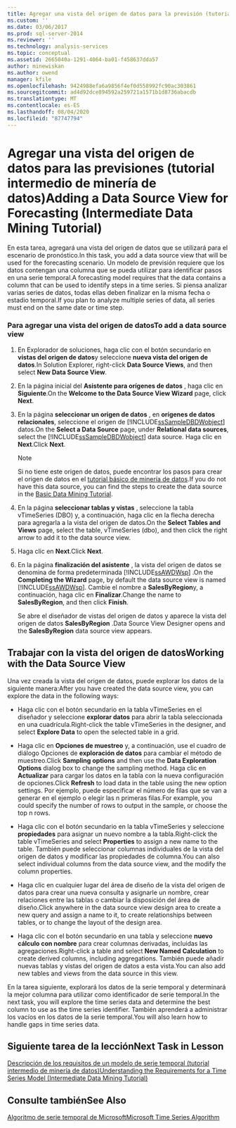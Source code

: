 ```yaml
---
title: Agregar una vista del origen de datos para la previsión (tutorial intermedio de minería de datos) | Microsoft Docs
ms.custom: ''
ms.date: 03/06/2017
ms.prod: sql-server-2014
ms.reviewer: ''
ms.technology: analysis-services
ms.topic: conceptual
ms.assetid: 2665040a-1291-4064-ba01-f458637dda57
author: minewiskan
ms.author: owend
manager: kfile
ms.openlocfilehash: 9424988efa6a9856f4ef0d558992fc90ac303861
ms.sourcegitcommit: ad4d92dce894592a259721a1571b1d8736abacdb
ms.translationtype: MT
ms.contentlocale: es-ES
ms.lasthandoff: 08/04/2020
ms.locfileid: "87747794"
---
```

# <a name="adding-a-data-source-view-for-forecasting-intermediate-data-mining-tutorial"></a><span data-ttu-id="b3be6-102">Agregar una vista del origen de datos para las previsiones (tutorial intermedio de minería de datos)</span><span class="sxs-lookup"><span data-stu-id="b3be6-102">Adding a Data Source View for Forecasting (Intermediate Data Mining Tutorial)</span></span>
  <span data-ttu-id="b3be6-103">En esta tarea, agregará una vista del origen de datos que se utilizará para el escenario de pronóstico.</span><span class="sxs-lookup"><span data-stu-id="b3be6-103">In this task, you add a data source view that will be used for the forecasting scenario.</span></span> <span data-ttu-id="b3be6-104">Un modelo de previsión requiere que los datos contengan una columna que se pueda utilizar para identificar pasos en una serie temporal.</span><span class="sxs-lookup"><span data-stu-id="b3be6-104">A forecasting model requires that the data contains a column that can be used to identify steps in a time series.</span></span> <span data-ttu-id="b3be6-105">Si piensa analizar varias series de datos, todas ellas deben finalizar en la misma fecha o estadio temporal.</span><span class="sxs-lookup"><span data-stu-id="b3be6-105">If you plan to analyze multiple series of data, all series must end on the same date or time step.</span></span>  
  
### <a name="to-add-a-data-source-view"></a><span data-ttu-id="b3be6-106">Para agregar una vista del origen de datos</span><span class="sxs-lookup"><span data-stu-id="b3be6-106">To add a data source view</span></span>  
  
1.  <span data-ttu-id="b3be6-107">En Explorador de soluciones, haga clic con el botón secundario en **vistas del origen de datos**y seleccione **nueva vista del origen de datos**.</span><span class="sxs-lookup"><span data-stu-id="b3be6-107">In Solution Explorer, right-click **Data Source Views**, and then select **New Data Source View**.</span></span>  
  
2.  <span data-ttu-id="b3be6-108">En la página inicial del **Asistente para orígenes de datos** , haga clic en **Siguiente**.</span><span class="sxs-lookup"><span data-stu-id="b3be6-108">On the **Welcome to the Data Source View Wizard** page, click **Next**.</span></span>  
  
3.  <span data-ttu-id="b3be6-109">En la página **seleccionar un origen de datos** , en **orígenes de datos relacionales**, seleccione el origen de [!INCLUDE[ssSampleDBDWobject](../includes/sssampledbdwobject-md.md)] datos.</span><span class="sxs-lookup"><span data-stu-id="b3be6-109">On the **Select a Data Source** page, under **Relational data sources**, select the [!INCLUDE[ssSampleDBDWobject](../includes/sssampledbdwobject-md.md)] data source.</span></span> <span data-ttu-id="b3be6-110">Haga clic en **Next**.</span><span class="sxs-lookup"><span data-stu-id="b3be6-110">Click **Next**.</span></span>  
  
    > [!NOTE]  
    >  <span data-ttu-id="b3be6-111">Si no tiene este origen de datos, puede encontrar los pasos para crear el origen de datos en el [tutorial básico de minería de datos](../../2014/tutorials/basic-data-mining-tutorial.md).</span><span class="sxs-lookup"><span data-stu-id="b3be6-111">If you do not have this data source, you can find the steps to create the data source in the [Basic Data Mining Tutorial](../../2014/tutorials/basic-data-mining-tutorial.md).</span></span>  
  
4.  <span data-ttu-id="b3be6-112">En la página **seleccionar tablas y vistas** , seleccione la tabla vTimeSeries (DBO) y, a continuación, haga clic en la flecha derecha para agregarla a la vista del origen de datos.</span><span class="sxs-lookup"><span data-stu-id="b3be6-112">On the **Select Tables and Views** page, select the table, vTimeSeries (dbo), and then click the right arrow to add it to the data source view.</span></span>  
  
5.  <span data-ttu-id="b3be6-113">Haga clic en **Next**.</span><span class="sxs-lookup"><span data-stu-id="b3be6-113">Click **Next**.</span></span>  
  
6.  <span data-ttu-id="b3be6-114">En la página **finalización del asistente** , la vista del origen de datos se denomina de forma predeterminada [!INCLUDE[ssAWDWsp](../includes/ssawdwsp-md.md)] .</span><span class="sxs-lookup"><span data-stu-id="b3be6-114">On the **Completing the Wizard** page, by default the data source view is named [!INCLUDE[ssAWDWsp](../includes/ssawdwsp-md.md)].</span></span> <span data-ttu-id="b3be6-115">Cambie el nombre a **SalesByRegion**y, a continuación, haga clic en **Finalizar**.</span><span class="sxs-lookup"><span data-stu-id="b3be6-115">Change the name to **SalesByRegion**, and then click **Finish**.</span></span>  
  
     <span data-ttu-id="b3be6-116">Se abre el diseñador de vistas del origen de datos y aparece la vista del origen de datos **SalesByRegion** .</span><span class="sxs-lookup"><span data-stu-id="b3be6-116">Data Source View Designer opens and the **SalesByRegion** data source view appears.</span></span>  
  
## <a name="working-with-the-data-source-view"></a><span data-ttu-id="b3be6-117">Trabajar con la vista del origen de datos</span><span class="sxs-lookup"><span data-stu-id="b3be6-117">Working with the Data Source View</span></span>  
 <span data-ttu-id="b3be6-118">Una vez creada la vista del origen de datos, puede explorar los datos de la siguiente manera:</span><span class="sxs-lookup"><span data-stu-id="b3be6-118">After you have created the data source view, you can explore the data in the following ways:</span></span>  
  
-   <span data-ttu-id="b3be6-119">Haga clic con el botón secundario en la tabla vTimeSeries en el diseñador y seleccione **explorar datos** para abrir la tabla seleccionada en una cuadrícula.</span><span class="sxs-lookup"><span data-stu-id="b3be6-119">Right-click the table vTimeSeries in the designer, and select **Explore Data** to open the selected table in a grid.</span></span>  
  
-   <span data-ttu-id="b3be6-120">Haga clic en **Opciones de muestreo** y, a continuación, use el cuadro de diálogo Opciones de **exploración de datos** para cambiar el método de muestreo.</span><span class="sxs-lookup"><span data-stu-id="b3be6-120">Click **Sampling options** and then use the **Data Exploration Options** dialog box to change the sampling method.</span></span> <span data-ttu-id="b3be6-121">Haga clic en **Actualizar** para cargar los datos en la tabla con la nueva configuración de opciones.</span><span class="sxs-lookup"><span data-stu-id="b3be6-121">Click **Refresh** to load data in the table using the new option settings.</span></span> <span data-ttu-id="b3be6-122">Por ejemplo, puede especificar el número de filas que se van a generar en el ejemplo o elegir las n primeras filas.</span><span class="sxs-lookup"><span data-stu-id="b3be6-122">For example, you could specify the number of rows to output in the sample, or choose the top n rows.</span></span>  
  
-   <span data-ttu-id="b3be6-123">Haga clic con el botón secundario en la tabla vTimeSeries y seleccione **propiedades** para asignar un nuevo nombre a la tabla.</span><span class="sxs-lookup"><span data-stu-id="b3be6-123">Right-click the table vTimeSeries and select **Properties** to assign a new name to the table.</span></span> <span data-ttu-id="b3be6-124">También puede seleccionar columnas individuales de la vista del origen de datos y modificar las propiedades de columna.</span><span class="sxs-lookup"><span data-stu-id="b3be6-124">You can also select individual columns from the data source view, and the modify the column properties.</span></span>  
  
-   <span data-ttu-id="b3be6-125">Haga clic en cualquier lugar del área de diseño de la vista del origen de datos para crear una nueva consulta y asignarle un nombre, crear relaciones entre las tablas o cambiar la disposición del área de diseño.</span><span class="sxs-lookup"><span data-stu-id="b3be6-125">Click anywhere in the data source view design area to create a new query and assign a name to it, to create relationships between tables, or to change the layout of the design area.</span></span>  
  
-   <span data-ttu-id="b3be6-126">Haga clic con el botón secundario en una tabla y seleccione **nuevo cálculo con nombre** para crear columnas derivadas, incluidas las agregaciones.</span><span class="sxs-lookup"><span data-stu-id="b3be6-126">Right-click a table and select **New Named Calculation** to create derived columns, including aggregations.</span></span> <span data-ttu-id="b3be6-127">También puede añadir nuevas tablas y vistas del origen de datos a esta vista.</span><span class="sxs-lookup"><span data-stu-id="b3be6-127">You can also add new tables and views from the data source in this view.</span></span>  
  
 <span data-ttu-id="b3be6-128">En la tarea siguiente, explorará los datos de la serie temporal y determinará la mejor columna para utilizar como identificador de serie temporal.</span><span class="sxs-lookup"><span data-stu-id="b3be6-128">In the next task, you will explore the time series data and determine the best column to use as the time series identifier.</span></span> <span data-ttu-id="b3be6-129">También aprenderá a administrar los vacíos en los datos de la serie temporal.</span><span class="sxs-lookup"><span data-stu-id="b3be6-129">You will also learn how to handle gaps in time series data.</span></span>  
  
## <a name="next-task-in-lesson"></a><span data-ttu-id="b3be6-130">Siguiente tarea de la lección</span><span class="sxs-lookup"><span data-stu-id="b3be6-130">Next Task in Lesson</span></span>  
 [<span data-ttu-id="b3be6-131">Descripción de los requisitos de un modelo de serie temporal &#40;tutorial intermedio de minería de datos&#41;</span><span class="sxs-lookup"><span data-stu-id="b3be6-131">Understanding the Requirements for a Time Series Model &#40;Intermediate Data Mining Tutorial&#41;</span></span>](../../2014/tutorials/time-series-model-requirements-intermediate-data-mining-tutorial.md)  
  
## <a name="see-also"></a><span data-ttu-id="b3be6-132">Consulte también</span><span class="sxs-lookup"><span data-stu-id="b3be6-132">See Also</span></span>  
 [<span data-ttu-id="b3be6-133">Algoritmo de serie temporal de Microsoft</span><span class="sxs-lookup"><span data-stu-id="b3be6-133">Microsoft Time Series Algorithm</span></span>](../../2014/analysis-services/data-mining/microsoft-time-series-algorithm.md)  
  
  
